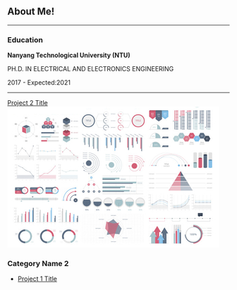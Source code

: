 ## About Me!

---

### Education

**Nanyang Technological University (NTU)**

PH.D. IN ELECTRICAL AND ELECTRONICS ENGINEERING

2017 - Expected:2021

---
[Project 2 Title](/pdf/sample_presentation.pdf)
<img src="images/dummy_thumbnail.jpg?raw=true"/>

### Category Name 2

- [Project 1 Title](http://example.com/)

